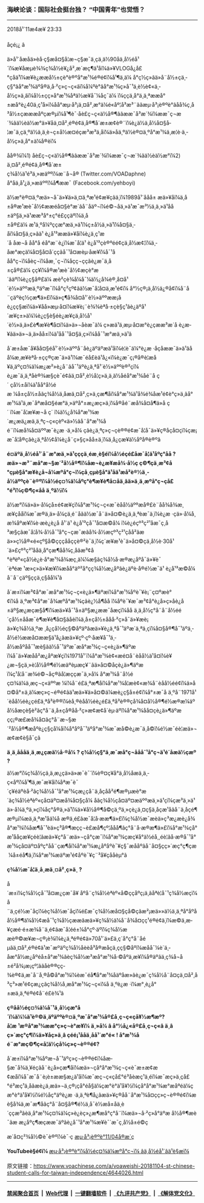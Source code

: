 ### 海峡论谈：国际社会挺台独？ “中国青年”也觉悟？
------------------------

<div class="published">
 <span class="date" title="ä¸­å½æ¶é´">
  <time datetime="2018-11-04T23:33:23+08:00">
   2018å¹´11æ4æ¥ 23:33
  </time>
 </span>
</div>
<br/>
<div class="wsw">
 <span class="dateline">
  åçé¡¿ â
 </span>
 <p class="xmsonormal">
  ä»å¹´å­æåä»èå·ç§æå¤§å­¦æ¬ç§æ¯ä¸çä¸ä½90åä¸­å½éå¹´ï¼æ¥åæµè¾¾ç¾å½è¥¿å²¸æ´æç¶ä¹åï¼ä»¥VLOGå¿å£°çåä¹ï¼æ¥è¿ææå½±çè°è®ºå°æ¹¾é®é¢ï¼å¹¶ä¸ä¼ å°ç½ç»ãä»å¨å½±çä¸­ç§°âå°æ¹¾äºå®ä¸å·²ç»ç¬ç«âï¼å¼ºè°âå°æ¹¾ç»å¯¹ä¸è½è¢«ä¸­å½ç»ä¸âï¼å½±çç»å°æ¹¾åªä½æ¥å¯¼åç¯ä¼ ï¼ç­ç­ä¸å°ä¸ä¸ªææå°±æå°è¿40ä¸ç¹å»ï¼åå°æµ·å³¡ä¸¤å²¸æ°ä¼é«åº¦å³æ³¨ããæµ·å³¡è®ºè°ãåå¾ç¸å³å½±çæææ­åºçæ®µï¼å¹¶è¯·åè£ç¬ç«ä½å®¶ããææ¯å³æ´¾ï¼ææ¯ç¬æ´¾ãä½èä½æ°ä»¥åä¸¤å²¸é®é¢ä¸å®¶å´æ±æ¢è®¨ï¼è¿ä½ä¸­å½å¤§å­¦æ¯ä¸çä¸ºä½ä¸ä¸è¬ç±å½æ¤éçæ³æ³ä¸åï¼ä»åä¸ºä½è®¤ä¸ºå°æ¹¾ä¸æ¦è·ä¸­å½ç»ä¸å°±ä¼å®èï¼
 </p>
 <p class="xmsonormal">
 </p>
 <p>
  åå®¾ï¼1) åè£ç¬ç«ä½å®¶ããææ¯å³æ´¾ï¼ææ¯ç¬æ´¾ãä½èä½æ°ï¼2) ä¸¤å²¸é®é¢ä¸å®¶å´æ±
  <br/>
  ç¾å½ä¹é³ä¸»æäººï¼æ¨å¬å® (Twitter.com/VOADaphne)
  <br/>
  å°åä¸­å¹¿ä¸»æäººï¼å¶ææ¯ (Facebook.com/yehboyi)
 </p>
 <div class="wsw__embed">
 </div>
 <p>
  ä½æ°è®¤ä¸ºæä»¬å¯ä»¥ä»ä¸¤ä¸ªæ¹é¢æ¥çãä¸ï¼1989å¹´å­åå± æä»¥åï¼ä¸­å±å®æ¹æè¯å½¢ææéå¤§è°æ´ãå¨åäº¬ï¼é©¬åä¸»ä¹æ¯æ³½ä¸ä¸»ä¹åå±äº§ä¸»ä¹ææ³å°±ç°é£çç­äºï¼ä¸­å±å®£ä¼ æ¹ä¸ºå¼ºççæ°æä¸»ä¹ï¼ç±å½ä¸»ä¹ï¼å¤§ä¸­åï¼å¤§ä¸ç»ãä¹ è¿å¹³ææä»¥åï¼è¿ä¸ç¹æ´å åæ¬å åå°å éå°æ¨è¿ï¼æ¯å¦ä¹ è¿å¹³çè®ºéé¢çä¸­å½æ¢¦ï¼ä¸­åæ°æçä¼å¤§å¤å´ç­ç­ãå¯¹å¤æèµ·åæ¥ï¼å¯¹ååå°ç¬ï¼åèç¬ï¼åæ¸¯ç¬ï¼åçç¬ç­ç­ãè¿æ¯ä¸­å±çå®£ä¼ ç­ç¥ï¼å®æ¹æè¯å½¢æçè°æ´ãäºï¼è¿ç§å®£ä¼ æè²çè¾å¼å¯¼ä½¿å¾è®¸å¤å¹´è½»äººæä¸ºäºæ¯ï¼å°ç²çº¢ãä½æ¯å¦å¤ä¸æ¹é¢ï¼ å°½ç®¡ä¸­å½ä¿®å¢ï¼å¨å¨çäºèç½çæ¶ä»£ï¼ä»ç¶å¾å¤å¹´è½»äººææ¡åè¿çç§æï¼ä»¥åå»æµ·å¤ï¼æ¥è¡¨è¾¾èªå·±çè§ç¹ãè¿äºå¹´æ¥ç±»ä¼¼è¿ç§è§éè¿æ¥çä¸­å½å¹´è½»ä¸ä»£è¶æ¥è¶å¤ï¼ä»ä»¬åèæ¯ä¼ ç»æä¹ä¸æµ·å¤æ°è¿çææ³æ´å è¿æ­¥ãä»ä»¬ä¸ä»åå±ï¼ä¹åå¯¹å¤§ä¸ç»ï¼åå¯¹æ°æä¸»ä¹ã
 </p>
 <p>
  å´æ±åæ¯å¥åå¤§éå¹´è½»äººå¨åè¿äºäºæä¹åï¼è¦è¯ä¼°è¿æ ·åçåææ¯ä»ä¹ãåå¼æ¸æ¥èªå·±çç®çæ¯ä»ä¹ï¼æ¯éå£èä¹å¿«ï¼è¿æ¯ç¡®å®è¦æå¥ä¸äºç¤¾ä¼æ¿æ²»è¿å¨ãå¯¹äºè¿ä¸ªå¹´è½»äººè®²çï¼ è¿æ¯ä¸ä¸ªåè®¾æ§çè¯é¢ãä¸¤å²¸è½å¦ç»ä¸ä¸ä½åéå°æ¹¾åé¨å ç´ çå½±åï¼ä¹åå°å½éæ ¼å±çå½±åãç¾å½ä¸åæä¸¤å²¸ç»ä¸çæ¶åï¼å°æ¹¾ä¹å¾é¾åæ¹é¢è°ç»ä¸ãå°æ¹¾ä¹ä¸æ¯åªæå¤§éæ°ä¸»äºå°±æ¿æç»ä¸ï¼å®åé¨æå¾å¤å¶ä»å ç´ ï¼æ¯å¦æ¥æ¬å ç´ ï¼ä½¿å¾å°æ¹¾æ´æ¿æä¿æä¸ä¸ªç¬ç«çèº«ä»½ãå¨å°æ¹¾åé¨ï¼æå¾å¤äººæ¯è¿æ ·ä¸»å¼ çãè¿ä¸ªç»ç¬çè®®é¢æ¯å¦å¯ä»¥ç®åçå¤çï¼ç­æ¡æ¯å¦å®çãè¿ä¸ªå½¢å¼è¿å¨ç»§ç»­åå±ä¸­ï¼ä¸å¿çæ¥ä½åºå®è®ºã
 </p>
 <p>
  <strong>
   é¤äºä¸­å½éå¹´å¨æ°æä¸»ä¹ççç­ä¸éæ¸è§éï¼å½éçé£åæ¯å¦ä¹åºç°åå
  </strong>
  <strong>
   ?
  </strong>
  <strong>
   æä»¬æ³¨æå°æ¬§æ´²å½å®¶ï¼åæ¬è¿æ¥æå¾·å½ç ç©¶çä¸æ³¢å°çµè§å°æ¥è¿å¬å¼æºå°ç¬ï¼çå¸çµè§å°ä¹åä¹æå²è®½ä¸­å½äººçè¨è®ºï¼å½éç¤¾ä¼åºç°è¶æ¥è¶å¤åä¸­ãä»ä¸­ä¸æºå°ç¬çå£°é³ï¼ç©¶ç«åå ä¸ºä½ï¼
  </strong>
 </p>
 <p>
  ä½æ°ï¼ä»ä»·å¼çå±é¢æ¥çï¼å°æ¹¾ç¬ç«æ¯èåå½äººæå®£è¨åå¾å¾æ¸æ¥çååï¼æ¯æ®ä¸ä»·å¼çä¸é¨åãä½æ¯å¨ä»å¤©è¿ä¸ä¸ªèæ¯ä¸ï¼è¿æ ·çä»·å¼å¸æ¾åºæ¥ï¼è·æè¿è¿å å¹´ä¹ è¿å¹³çå¯¹å¤æ©å¼ ï¼è¿éçº³ç²¹åæ¯ç¸å³æ§çãæ¯å¦å¾·å½å¯¹å°ç¬çæ¯æãå¾·å½æçº³ç²¹çåå²ãæä»»ç½å®«é«çº§å©ççç­ååççè®²è¯ä¸­ï¼ç´æ¥æ¹è¯ä»å¤©çä¸­å½è·30å¹´ä»£çº³ç²¹ååä¸å°çæ¶åå¾ç¸åãæ³¢å°èªèº«çå½è¿è·å°æ¹¾å¾æç¸ä¼¼æ§ãç¾å½å·æ®æ¿åºå¯ä»¥è¯´èªéæ ¹æ»ç»ä»¥æ¥ï¼æåå°äº²å°çç¾å½æ¿åºãè¿äºè·å®é½æ¯ä¹ è¿å¹³æ©å¼ å¨å¨çäº§ççä¸ç§åå¼¹ã
 </p>
 <p>
  å´æ±ï¼æ³¢å°æ¯æå°æ¹¾ç¬ç«è¿ä»¶äºæï¼å°æ¹¾åºè¯¥è¡¨ç¤ºæè°¢ï¼å ä¸ºæ³¢å°æ¯å¾æºå°æ¹¾çãè¿½å¶åå ï¼åºè¯¥æ¯æ³¢å°è¿å»ç»åè¿å±äº§æ¿æçæ§å¶ï¼æä»¥å¯¹å±äº§æ¿ææ¯åæçï¼åå ä¸ä¸­å½ç°å¨å¨å½éé´çå½±ååæ¯è¶æ¥è¶å¤§ãåèï¼ä¸­å±çå½±ååå·²ç»å¯ä»¥æè¡ä»¥ç¾å½ä¸ºæ ¸å¿çå½éç§©åºäºãæä»¥è¿ä¸ªå¯¹äºæ´ä¸ªä¸çï¼å¤§å®¶å¯¹äºä¸­å½é½ææå¤ææ§ä¹å¿ãæä»¥çº·çº·åæ¥å¯¹ä¸­å½æåºåå¯¹æè§ãä½å¯¹äºæ¯æå°æ¹¾ç¬ç«è¿ä»¶äºæï¼å¯ä»¥æåå²æ¿åºæ¥çï¼1971å¹´ï¼å°æ¹¾è¢«æé¤å¨èåå½ä¹å¤ï¼è¥¿æ¬§çä¸»è¦å½å®¶é½æäºèµæç¥¨ãä»å¤©åçè¿ä»¶äºæï¼ç¹å¦å¨æ¾é©¬åç®ãå¦æççæ¯ä¸»å¼ å°æ¹¾å¨å½éç¤¾ä¼ä¸æç¬ç«äººæ ¼ï¼å¨é£ä¸ªæ¶åï¼å°æ¹¾å¦æè¢«æ¾å¨èåå½éé¢ï¼ä»å¤©å°±ä¸ä¼æç»ç¬é®é¢ãä¹æä»¥ä»å¤©ä¼æè¿ç§å±é¢ï¼å°±æ¯å ä¸ºå¨1971å¹´èåå½éè¿çé£ä¸ªå³è®®ï¼èå¸®èåå½éè¿é£ä¸ªå³è®®çå¾å¤å½å®¶é½æ®æ¼äºå½å­æçè§è²ãç°å¨ä¸­å±çå®åå·²ç»æ¢æ¢å´èµ·äºï¼å°æ¹¾åå¤çè¿ä»¶äºæçç¡®æ£æå¾å¤ãç°å¨æ¬§æ´²å½å®¶æåºè¿ç§çå¼åï¼å°åºå¯¹äºå°æ¹¾æ¯æå©è¿æ¯ä¸å©ï¼é½æ¯éè¦æä»¬æ¢æ¢è§å¯çã
 </p>
 <p>
  <strong>
   ä¸ä¸­åååä¸ä¸­æ¿ç­æä½å·®å¼
  </strong>
  <strong>
   ?
  </strong>
  <strong>
   ç¾å½ç§°ä¸æ¯æå°ç¬ååå¯¹å°ç¬ä¹é´åæä½çæº
  </strong>
  <strong>
   ?
  </strong>
 </p>
 <p>
  ä½æ°ï¼ç¾å½çä¸ä¸­æ¿ç­ä»ä»æ¯è¯´ï¼è®¤ç¥å°ä¸­å½åæä¸ä¸­ç«åºï¼å¹¶ä¸æ¯æ¥åï¼åªæ¯è¯´ç¥éäºèå·²ãç¾å½å¯¹å°æ¹¾çæ¿ç­å¨ä¸åçåå²é¶æ®µæè°æ´ãç¾å½èªèº«çå¤äº¤æå¾å¤§çå¼ åãç¾å½çå¤äº¤æäººæä¸»ä¹çï¼çæ³ä¸»ä¹ä»·å¼ä¸ºä¸»çï¼åç°å®ä¸»ä¹ï¼ä»¥å½å®¶å©çä¸ºä¸»çè¿ä¸¤ç§ä¸åçæ¹åãå¨ä¸åçé¶æ®µï¼æä¸ä¸ªæ¹åä¼å æ®ä¸é£ãæ¯å¦å·ææ¶ä»£ï¼ç¾å½æ¯æèä»ç³æ¿æè¿å¾å°æ¹¾ï¼åæ¶å¯¹èä»ç³å®¶æçç¬è£æå¶çº¦ååå¶ãç°å¨å·æ®æ¶ä»£ï¼å°æ¹¾çå°æ¹ååçæ¥çéè¦ãæä»¥ç°å¨æä»¬çå°çæ¯ï¼å°æ¹¾çæç¥å°ä½éå¸¸éè¦ãå·æ®å¯¹å°æ¹¾çå¤äº¤åºç°åå¨çæ¶åï¼å°æ¹¾æ¿åºåºè¯¥ç§¯æååºãå¨å¤§çç»´æç°ç¶çæ ¼å±éå¶ä¸ï¼å°æ¹¾æäºæ¹é¢åºè¯¥ç¨³å¥çååèµ°ã
 </p>
 <p>
  <strong>
   ç¾å½æ¯å¦ä¸å¸æä¸¤å²¸ç»ä¸
  </strong>
  <strong>
   ?
  </strong>
 </p>
 <p>
  å´æ±ï¼ç¾å½çå¯¹å¤æ¿ç­æ¯å¥ åºå¨ç¾å½èªèº«å©ççåºç¡ä¸ãåªè¦å¯¹ç¾å½æçï¼å¨ä¸çé½æ¯åçï¼èç¾å½æ¯åçï¼é£æ¯ç¾å½æå¤§çå©çãæ²¡æä»»ä½ä¸ä¸ªå°åºåå½å®¶ä¼å½¢æå¯¹ç¾å½çææãæä»¥ç¾å½ä¼å¨å¾å¤ç­ç¹é®é¢ä¸ï¼æ©ä¸æ­¥çæé·é±æ¾å¨ä¸é¢ãæ¯å¦éé±¼å°çº·äºï¼ç¾å½ææè®©æ¥æ¬ç®¡è¾ï¼è¿ä¸ªé®é¢ä»70å¹´ä»£ä¸ç´å°ç°å¨åéµãä¸¤å²¸é®é¢ä¹æ¯æºäºç¾å½åèèå³å®æåçä¸çç§©åºï¼æåå¯¼è´ä¸­åæ°å½æ¿åºéå±å°æ¹¾ãèç¾å½æ³æå°æ¹¾å·©åºä¸æ¥ï¼å®äºãä¸­ç¾å¬å±é²å¾¡æ¡çº¦ããåè®®çç­¾è®¢ä¸æ¯å¨å¸®å©å°æ¹¾ï¼èæ¯éå¶å°æ¹¾åäºåæ»ãè¿æ¯ç¾å½å¨å¤çä¸¤å²¸å³ç³»æ¹é¢çæ¿ç­ãç¾å½å¸æå°æ¹¾ç¬ç«ï¼å ä¸ºè¿æ ·ï¼æ°¸è¿å°±æä¸ä¸ªé®é¢å¨é£è¾¹ã
 </p>
 <p>
  <strong>
   ç®åå½éç¤¾ä¼å¯¹ä¸­å½çæ°å´ï¼ä¼¼ä¹è®©ä¸äºäººè®¤ä¸ºæ¯å°æ¹¾å®£å¸ç¬ç«çå¥½æ¶æº?
  </strong>
  <strong>
   å¦æ ¹æ®å°æ¹¾ææ°ç»ç¬è°æ¥ï¼
  </strong>
  <strong>
   ä¸»å¼ â
  </strong>
  <strong>
   å°½å¿«å®£å¸ç¬ç«â
  </strong>
  <strong>
   ä¸â
  </strong>
  <strong>
   ç»´æç°ç¶ï¼ä»¥åç»ä¸â
  </strong>
  <strong>
   çéé¡¹ååä¸åå¹´æ°é«
  </strong>
  <strong>
   !
  </strong>
  <strong>
   å°æ¹¾åé¨æ°æç©¶ç«å¦ä½çå¾ç»ç¬è®®é¢?
  </strong>
 </p>
 <p>
  å´æ±ï¼å°æ¹¾åºæ¬å¯¹äºç»ç¬è®®é¢ï¼åæ­§æ¯å¾ä¸¥éçãå¨è¿å»çæ¶åï¼æä»¬çå°å°æ¹¾ç¬ç«è¯æ±æ¢æ¢æåï¼å¯æ¯å¨è¡è±ææ§æ¿ä¹åï¼æ¯æç¬ç«çå£°é³åèæç¹ä¸éï¼æ¯æç»ä¸çå£°é³æç¹ä¸åãæè¿ä¸æä»¬ä¸ç®¡çå°éå§ä¼çæ°è°ä¹å¥½ï¼çå°å°æ¹¾æ°æåºéä¼çæ°è°ä¹å¥½ï¼é½åç°äºè¿æ ·ä¸ä¸ªè¶å¿ãæä»¥ç®åå¨å°æ¹¾å¤çç»ç¬è®®é¢ï¼æè§å¾ä¸æ¯æ¶åãç°å¨å¤§å®¶é½ä¸å¯è½æå±åä¸è´ççæ³ãèä¸å°æ¹¾ç¤¾ä¼ç»è¿èç»¿æ¶æå°ç°å¨ï¼æä»¬å·²ç»å°äºæ å½å®¶æè¯ãæ æ¿åºç¶æçææ¯äºãè¿å¯¹å°æ¹¾æ¥è¯´æ¯ç¸å½å±é©ç
 </p>
 <p>
  æ´å¤ç²¾å½©è¯è®ºï¼è¯·ç
  <a class="wsw__a" href="https://www.voachinese.com/a/4643930.html" target="_blank">
   æµ·å³¡è®ºè°11/04å®æ´ç
  </a>
 </p>
 <p>
  <strong style="font-size: 1em;">
   YouTubeè§é¢ï¼
  </strong>
  <a class="wsw__a" href="https://youtu.be/TV9OTKDbR10" target="_blank">
   æµ·å³¡è®ºè°ï¼å½éç¤¾ä¼æºå°ç¬ï¼ âä¸­å½éå¹´âä¹è§æï¼
  </a>
 </p>
 <div class="clear">
 </div>
 <div class="mediaReplacer externalMedia">
  <div class="c-sticky-container">
   <div class="c-sticky-element" data-sp_api="youtube">
    <span class="c-sticky-element__close-el c-sticky-element__swipe-el ta-c" title="å³é­">
     <span class="ico ico-close m-0">
     </span>
    </span>
    <div class="external-content-placeholder">
    </div>
    <script>
    </script>
   </div>
  </div>
 </div>
 <p>
 </p>
 <p>
 </p>
 <p>
 </p>
 <p>
 </p>
 <p>
 </p>
</div>

原文链接：https://www.voachinese.com/a/voaweishi-20181104-st-chinese-student-calls-for-taiwan-independence/4644026.html


------------------------
#### [禁闻聚合首页](https://github.com/gfw-breaker/banned-news/blob/master/README.md) &nbsp;|&nbsp; [Web代理](https://github.com/gfw-breaker/open-proxy/blob/master/README.md) &nbsp;|&nbsp;  [一键翻墙软件](https://github.com/gfw-breaker/nogfw/blob/master/README.md) &nbsp;|&nbsp; [《九评共产党》](https://github.com/gfw-breaker/9ping.md/blob/master/README.md#九评之一评共产党是什么) &nbsp;|&nbsp; [《解体党文化》](https://github.com/gfw-breaker/jtdwh.md/blob/master/README.md#绪论)